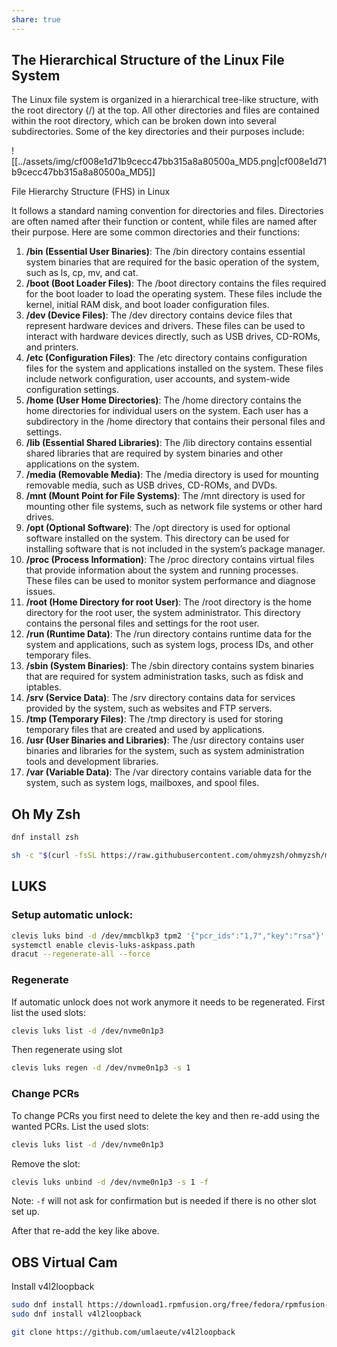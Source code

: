 ```yaml
---
share: true
---
```

## The Hierarchical Structure of the Linux File System

The Linux file system is organized in a hierarchical tree-like structure, with the root directory (/) at the top. All other directories and files are contained within the root directory, which can be broken down into several subdirectories. Some of the key directories and their purposes include:

![[../assets/img/cf008e1d71b9cecc47bb315a8a80500a_MD5.png|cf008e1d71b9cecc47bb315a8a80500a_MD5]]

File Hierarchy Structure (FHS) in Linux

It follows a standard naming convention for directories and files. Directories are often named after their function or content, while files are named after their purpose. Here are some common directories and their functions:

1. **/bin (Essential User Binaries)**: The /bin directory contains essential system binaries that are required for the basic operation of the system, such as ls, cp, mv, and cat.
2. **/boot (Boot Loader Files)**: The /boot directory contains the files required for the boot loader to load the operating system. These files include the kernel, initial RAM disk, and boot loader configuration files.
3. **/dev (Device Files)**: The /dev directory contains device files that represent hardware devices and drivers. These files can be used to interact with hardware devices directly, such as USB drives, CD-ROMs, and printers.
4. **/etc (Configuration Files)**: The /etc directory contains configuration files for the system and applications installed on the system. These files include network configuration, user accounts, and system-wide configuration settings.
5. **/home (User Home Directories)**: The /home directory contains the home directories for individual users on the system. Each user has a subdirectory in the /home directory that contains their personal files and settings.
6. **/lib (Essential Shared Libraries)**: The /lib directory contains essential shared libraries that are required by system binaries and other applications on the system.
7. **/media (Removable Media)**: The /media directory is used for mounting removable media, such as USB drives, CD-ROMs, and DVDs.
8. **/mnt (Mount Point for File Systems)**: The /mnt directory is used for mounting other file systems, such as network file systems or other hard drives.
9. **/opt (Optional Software)**: The /opt directory is used for optional software installed on the system. This directory can be used for installing software that is not included in the system’s package manager.
10. **/proc (Process Information)**: The /proc directory contains virtual files that provide information about the system and running processes. These files can be used to monitor system performance and diagnose issues.
11. **/root (Home Directory for root User)**: The /root directory is the home directory for the root user, the system administrator. This directory contains the personal files and settings for the root user.
12. **/run (Runtime Data)**: The /run directory contains runtime data for the system and applications, such as system logs, process IDs, and other temporary files.
13. **/sbin (System Binaries)**: The /sbin directory contains system binaries that are required for system administration tasks, such as fdisk and iptables.
14. **/srv (Service Data)**: The /srv directory contains data for services provided by the system, such as websites and FTP servers.
15. **/tmp (Temporary Files)**: The /tmp directory is used for storing temporary files that are created and used by applications.
16. **/usr (User Binaries and Libraries)**: The /usr directory contains user binaries and libraries for the system, such as system administration tools and development libraries.
17. **/var (Variable Data)**: The /var directory contains variable data for the system, such as system logs, mailboxes, and spool files.

## Oh My Zsh

```sh
dnf install zsh

sh -c "$(curl -fsSL https://raw.githubusercontent.com/ohmyzsh/ohmyzsh/master/tools/install.sh)"


```

## LUKS
### Setup automatic unlock:
```bash
clevis luks bind -d /dev/mmcblkp3 tpm2 '{"pcr_ids":"1,7","key":"rsa"}'
systemctl enable clevis-luks-askpass.path
dracut --regenerate-all --force
```


### Regenerate
If automatic unlock does not work anymore it needs to be regenerated. First list the used slots:
```sh
clevis luks list -d /dev/nvme0n1p3
```

Then regenerate using slot
```sh
clevis luks regen -d /dev/nvme0n1p3 -s 1
```

### Change PCRs
To change PCRs you first need to delete the key and then re-add using the wanted PCRs.
List the used slots:

```sh
clevis luks list -d /dev/nvme0n1p3
```
Remove the slot:
```sh
clevis luks unbind -d /dev/nvme0n1p3 -s 1 -f
```

Note: `-f` will not ask for confirmation but is needed if there is no other slot set up.

After that re-add the key like above.

## OBS Virtual Cam
Install v4l2loopback
```sh
sudo dnf install https://download1.rpmfusion.org/free/fedora/rpmfusion-free-release-$(rpm -E %fedora).noarch.rpm
sudo dnf install v4l2loopback 
```

```sh
git clone https://github.com/umlaeute/v4l2loopback
```